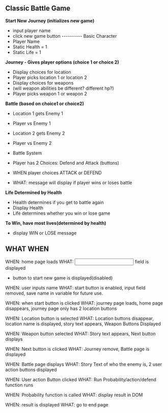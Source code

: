 ## Classic Battle Game

**Start New Journey (initializes new game)**

- input player name
- click new game button
---------- Basic Character
- Player Name
- Static Health = 1
- Static Life = 1



**Journey - Gives player options (choice 1 or choice 2)**
- Display choices for location
- Player picks location 1 or location 2
- Display choices for weapons
- (will weapon abilities be different? different hp?)
- Player picks weapon 1 or weapon 2



**Battle (based on choice1 or choice2)**
- Location 1 gets Enemy 1
- Player vs Enemy 1

- Location 2 gets Enemy 2
- Player vs Enemy 2

- Battle System
- Player has 2 Choices: Defend and Attack (buttons)
- WHEN player choices ATTACK or DEFEND
- WHAT: message will display if player wins or loses battle

**Life Determined by Health**
- Health determines if you get to battle again
- Display Health
- Life determines whether you win or lose game


**To Win, have most lives(determined by health)**
- display WIN or LOSE message

## WHAT WHEN
WHEN: home page loads
WHAT: <input> field is displayed
- button to start new game is displayed(disabled)


WHEN: user inputs name
WHAT: start button is enabled, input field removed, save name in variable for future use.

WHEN: when start button is clicked
WHAT: journey page loads, home page disappears, journey page only has 2 location buttons

WHEN: Location button is selected
WHAT: Location buttons disappear, location name is displayed, story text appears, Weapon Buttons Displayed

WHEN: Weapon button selected
WHAT: Story text appears, Next button displays

WHEN: Next button is clicked
WHAT: Journey remove, Battle page is displayed

WHEN: Battle page displays
WHAT: Story Text of who the enemy is, 2 user action buttons displayed

WHEN: User action Button clicked
WHAT: Run Probability/action/defend function runs

WHEN: Probability function is called
WHAT: display result in DOM

WHEN: result is displayed
WHAT: go to end page
